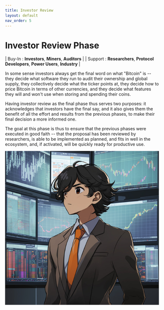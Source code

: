 ```yaml
---
title: Investor Review
layout: default
nav_order: 5
---
```


# Investor Review Phase

| Buy-In : **Investors**, **Miners**, **Auditors** |
| Support : **Researchers**, **Protocol Developers**, **Power Users**, **Industry** |

In some sense investors always get the final word on what "Bitcoin" is --
they decide what software they run to audit their ownership and global
supply, they collectively decide what the ticker points at, they decide
how to price Bitcoin in terms of other currencies, and they decide what
features they will and won't use when storing and spending their coins.

Having investor review as the final phase thus serves two purposes:
it acknowledges that investors have the final say, and it also gives
them the benefit of all the effort and results from the previous phases,
to make their final decision a more informed one.

The goal at this phase is thus to ensure that the previous phases were
executed in good faith -- that the proposal has been reviewed by researchers,
is able to be implemented as planned, and fits in well in the ecosystem, and,
if activated, will be quickly ready for productive use.

![](img/investor.jpg)

